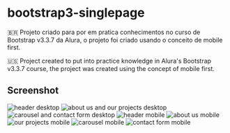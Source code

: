 # bootstrap3-singlepage
🇧🇷 Projeto criado para por em pratica conhecimentos no curso de Bootstrap v3.3.7 da Alura, o projeto foi criado usando o conceito de mobile first.

🇺🇸 Project created to put into practice knowledge in Alura's Bootstrap v3.3.7 course, the project was created using the concept of mobile first.

## Screenshot
![header desktop](https://lh5.googleusercontent.com/Dz_vhWiXjZpzXJ-L9dZQdnH8eWTw-L6QlyGwXVQlzi_2ReXk-0yZH3CwQJXzDBbvLECNDRAfn9BsZhWZQvvP=w2940-h5226-rw)
![about us and our projects desktop](https://lh3.google.com/u/1/d/1QZO9o_f4oLP1Fd-F4F9J3-jaSX6w68pG=w1879-h970-iv1)
![carousel and contact form desktop](https://lh3.google.com/u/1/d/1NXrT3rrwPIljTeDRD4Xd5mwix8IdsbId=w1879-h970-iv1)
![header mobile](https://lh3.google.com/u/1/d/1ytPyShoJyVMeDSayjKZHzEB6xECrVzWt=w1879-h970-iv1)
![about us mobile](https://lh3.google.com/u/1/d/1h-RgMP1zzfnxi3azuBed-ZQ1p4qM7cUQ=w1879-h970-iv1)
![our projects mobile](https://lh3.google.com/u/1/d/1sFwOVg7HUwaVXFRnwWI8tgWKiapYhTf3=w1879-h970-iv1)
![carousel mobile](https://lh3.google.com/u/1/d/1B0NHRW6goNUGZ0Hkqq_D8Acqd1YSwXHE=w1879-h970-iv1)
![contact form mobile](https://lh3.google.com/u/1/d/1YusOhyr4KvVLmiC_kWx-OPz7Jg5LA0Qc=w1879-h970-iv1)
